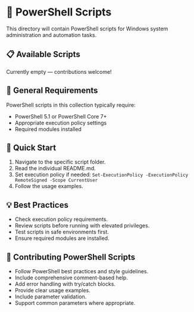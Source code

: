 # 💙 PowerShell Scripts

This directory will contain PowerShell scripts for Windows system administration and automation tasks.

## 📋 Available Scripts

Currently empty — contributions welcome!

## 🔧 General Requirements

PowerShell scripts in this collection typically require:

- PowerShell 5.1 or PowerShell Core 7+
- Appropriate execution policy settings
- Required modules installed

## 🚀 Quick Start

1. Navigate to the specific script folder.
2. Read the individual README.md.
3. Set execution policy if needed: `Set-ExecutionPolicy -ExecutionPolicy RemoteSigned -Scope CurrentUser`
4. Follow the usage examples.

## 💡 Best Practices

- Check execution policy requirements.
- Review scripts before running with elevated privileges.
- Test scripts in safe environments first.
- Ensure required modules are installed.

## 🤝 Contributing PowerShell Scripts

- Follow PowerShell best practices and style guidelines.
- Include comprehensive comment-based help.
- Add error handling with try/catch blocks.
- Provide clear usage examples.
- Include parameter validation.
- Support common parameters where appropriate.

